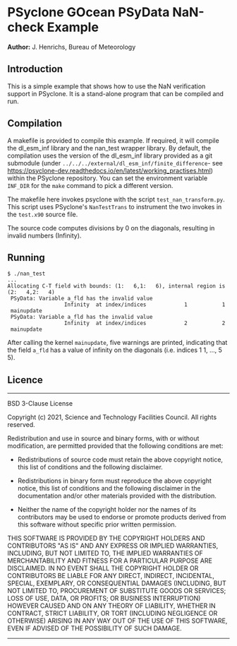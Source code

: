 # PSyclone GOcean PSyData NaN-check Example

**Author:** J. Henrichs, Bureau of Meteorology

## Introduction

This is a simple example that shows how to use the NaN verification
support in PSyclone. It is a stand-alone program that can be compiled
and run. 

## Compilation
A makefile is provided to compile this example. If required,
it will compile the dl_esm_inf library and the nan_test
wrapper library. By default, the compilation uses the version
of the dl_esm_inf library provided as a git submodule (under
``../../../external/dl_esm_inf/finite_difference``- see
https://psyclone-dev.readthedocs.io/en/latest/working_practises.html)
within the PSyclone repository. You can set the environment variable
``INF_DIR`` for the ``make`` command to pick a different version.

The makefile here invokes psyclone with the script ``test_nan_transform.py``.
This script uses PSyclone's ``NanTestTrans`` to instrument the two
invokes in the ``test.x90`` source file.

The source code computes divisions by 0 on the diagonals, resulting in
invalid numbers (Infinity).

## Running
```
$ ./nan_test
...
Allocating C-T field with bounds: (1:   6,1:   6), internal region is (2:   4,2:   4)
 PSyData: Variable a_fld has the invalid value
                  Infinity  at index/indices            1           1
 mainupdate
 PSyData: Variable a_fld has the invalid value
                  Infinity  at index/indices            2           2
 mainupdate

```
After calling the kernel ``mainupdate``, five warnings are printed,
indicating that the field ``a_fld`` has a value of infinity on the diagonals
(i.e. indices 1 1, ..., 5 5).

## Licence

-----------------------------------------------------------------------------

BSD 3-Clause License

Copyright (c) 2021, Science and Technology Facilities Council.
All rights reserved.

Redistribution and use in source and binary forms, with or without
modification, are permitted provided that the following conditions are met:

* Redistributions of source code must retain the above copyright notice, this
  list of conditions and the following disclaimer.

* Redistributions in binary form must reproduce the above copyright notice,
  this list of conditions and the following disclaimer in the documentation
  and/or other materials provided with the distribution.

* Neither the name of the copyright holder nor the names of its
  contributors may be used to endorse or promote products derived from
  this software without specific prior written permission.

THIS SOFTWARE IS PROVIDED BY THE COPYRIGHT HOLDERS AND CONTRIBUTORS
"AS IS" AND ANY EXPRESS OR IMPLIED WARRANTIES, INCLUDING, BUT NOT
LIMITED TO, THE IMPLIED WARRANTIES OF MERCHANTABILITY AND FITNESS
FOR A PARTICULAR PURPOSE ARE DISCLAIMED. IN NO EVENT SHALL THE
COPYRIGHT HOLDER OR CONTRIBUTORS BE LIABLE FOR ANY DIRECT, INDIRECT,
INCIDENTAL, SPECIAL, EXEMPLARY, OR CONSEQUENTIAL DAMAGES (INCLUDING,
BUT NOT LIMITED TO, PROCUREMENT OF SUBSTITUTE GOODS OR SERVICES;
LOSS OF USE, DATA, OR PROFITS; OR BUSINESS INTERRUPTION) HOWEVER
CAUSED AND ON ANY THEORY OF LIABILITY, WHETHER IN CONTRACT, STRICT
LIABILITY, OR TORT (INCLUDING NEGLIGENCE OR OTHERWISE) ARISING IN
ANY WAY OUT OF THE USE OF THIS SOFTWARE, EVEN IF ADVISED OF THE
POSSIBILITY OF SUCH DAMAGE.

------------------------------------------------------------------------------
